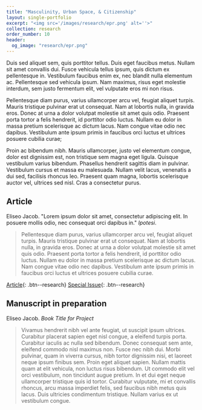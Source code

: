 ```yaml
---
title: "Masculinity, Urban Space, & Citizenship"
layout: single-portfolio
excerpt: "<img src='/images/research/epr.png' alt=''>"
collection: research
order_number: 10
header: 
  og_image: "research/epr.png"
---
```

Duis sed aliquet sem, quis porttitor tellus. Duis eget faucibus metus. Nullam sit amet convallis dui. Fusce vehicula tellus ipsum, quis dictum ex pellentesque in. Vestibulum faucibus enim ex, nec blandit nulla elementum ac. Pellentesque sed vehicula ipsum. Nam maximus, risus eget molestie interdum, sem justo fermentum elit, vel vulputate eros mi non risus.

Pellentesque diam purus, varius ullamcorper arcu vel, feugiat aliquet turpis. Mauris tristique pulvinar erat ut consequat. Nam at lobortis nulla, in gravida eros. Donec at urna a dolor volutpat molestie sit amet quis odio. Praesent porta tortor a felis hendrerit, id porttitor odio luctus. Nullam eu dolor in massa pretium scelerisque ac dictum lacus. Nam congue vitae odio nec dapibus. Vestibulum ante ipsum primis in faucibus orci luctus et ultrices posuere cubilia curae;

Proin ac bibendum nibh. Mauris ullamcorper, justo vel elementum congue, dolor est dignissim est, non tristique sem magna eget ligula. Quisque vestibulum varius bibendum. Phasellus hendrerit sagittis diam in pulvinar. Vestibulum cursus et massa eu malesuada. Nullam velit lacus, venenatis a dui sed, facilisis rhoncus leo. Praesent quam magna, lobortis scelerisque auctor vel, ultrices sed nisl. Cras a consectetur purus.

## Article

Eliseo Jacob. "Lorem ipsum dolor sit amet, consectetur adipiscing elit. In posuere mollis odio, nec consequat orci dapibus in." *Ipotesi*.

> Pellentesque diam purus, varius ullamcorper arcu vel, feugiat aliquet turpis. Mauris tristique pulvinar erat ut consequat. Nam at lobortis nulla, in gravida eros. Donec at urna a dolor volutpat molestie sit amet quis odio. Praesent porta tortor a felis hendrerit, id porttitor odio luctus. Nullam eu dolor in massa pretium scelerisque ac dictum lacus. Nam congue vitae odio nec dapibus. Vestibulum ante ipsum primis in faucibus orci luctus et ultrices posuere cubilia curae.


[Article](https://doi.org/10.34019/1982-0836.2017.v21.19436){: .btn--research} [Special Issue](https://periodicos.ufjf.br/index.php/ipotesi/issue/view/838){: .btn--research} 

## Manuscript in preparation

Eliseo Jacob. *Book Title for Project* 

> Vivamus hendrerit nibh vel ante feugiat, ut suscipit ipsum ultrices. Curabitur placerat sapien eget nisl congue, a eleifend turpis porta. Curabitur iaculis ac nulla sed bibendum. Donec consequat sem ante, eleifend commodo nisl maximus non. Fusce nec nibh dui. Morbi pulvinar, quam in viverra cursus, nibh tortor dignissim nisi, et laoreet neque ipsum finibus sem. Proin eget aliquet sapien. Nullam mattis quam at elit vehicula, non luctus risus bibendum. Ut commodo elit vel orci vestibulum, non tincidunt augue pretium. In et dui eget neque ullamcorper tristique quis id tortor. Curabitur vulputate, mi et convallis rhoncus, arcu massa imperdiet felis, sed faucibus nibh metus quis lacus. Duis ultricies condimentum tristique. Nullam varius ex ut vestibulum congue.
